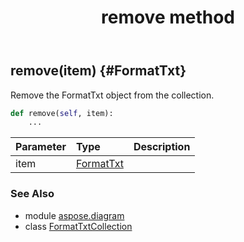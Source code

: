 ﻿---
title: remove method
second_title: Aspose.Diagram for Python via .NET API References
description: 
type: docs
weight: 50
url: /python-net/aspose.diagram/formattxtcollection/remove/
is_root: false
---

## remove(item) {#FormatTxt}

Remove the FormatTxt object from the collection.



```python
def remove(self, item):
    ...
```


| Parameter | Type | Description |
| :- | :- | :- |
| item | [FormatTxt](/diagram/python-net/aspose.diagram/formattxt) |  |



### See Also
* module [aspose.diagram](../../)
* class [FormatTxtCollection](/diagram/python-net/aspose.diagram/formattxtcollection)
